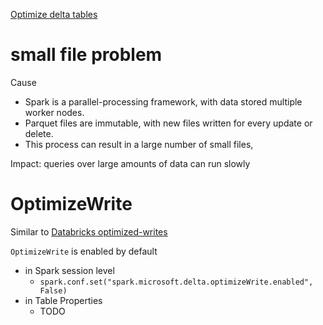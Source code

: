 [Optimize delta tables](https://learn.microsoft.com/en-us/training/modules/work-delta-lake-tables-fabric/3b-optimize-delta-tables)
# small file problem
Cause
- Spark is a parallel-processing framework, with data stored multiple worker nodes.
- Parquet files are immutable, with new files written for every update or delete.
- This process can result in a large number of small files,

Impact: queries over large amounts of data can run slowly

# OptimizeWrite
Similar to [Databricks optimized-writes](https://docs.databricks.com/en/delta/tune-file-size.html#optimized-writes-for-delta-lake-on-databricks)

`OptimizeWrite` is enabled by default 
- in Spark session level
    - `spark.conf.set("spark.microsoft.delta.optimizeWrite.enabled", False)`
- in Table Properties
  - TODO
